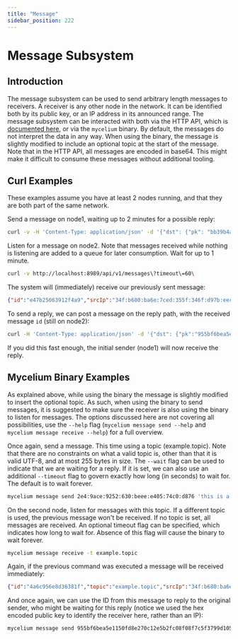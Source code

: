 ```yaml
---
title: "Message"
sidebar_position: 222
---
```


<h1> Message Subsystem</h1>



## Introduction

The message subsystem can be used to send arbitrary length messages to receivers. A receiver is any
other node in the network. It can be identified both by its public key, or an IP address in its announced
range. The message subsystem can be interacted with both via the HTTP API, which is
[documented here](./api_yaml.md), or via the `mycelium` binary. By default, the messages do not interpret
the data in any way. When using the binary, the message is slightly modified to include an optional
topic at the start of the message. Note that in the HTTP API, all messages are encoded in base64. This
might make it difficult to consume these messages without additional tooling.

## Curl Examples

These examples assume you have at least 2 nodes running, and that they are both part of the same network.

Send a message on node1, waiting up to 2 minutes for a possible reply:

```bash
curl -v -H 'Content-Type: application/json' -d '{"dst": {"pk": "bb39b4a3a4efd70f3e05e37887677e02efbda14681d0acd3882bc0f754792c32"}, "payload": "xuV+"}' http://localhost:8989/api/v1/messages\?reply_timeout\=120
```

Listen for a message on node2. Note that messages received while nothing is listening are added to
a queue for later consumption. Wait for up to 1 minute.

```bash
curl -v http://localhost:8989/api/v1/messages\?timeout\=60\
```

The system will (immediately) receive our previously sent message:

```json
{"id":"e47b25063912f4a9","srcIp":"34f:b680:ba6e:7ced:355f:346f:d97b:eecb","srcPk":"955bf6bea5e1150fd8e270c12e5b2fc08f08f7c5f3799d10550096cc137d671b","dstIp":"2e4:9ace:9252:630:beee:e405:74c0:d876","dstPk":"bb39b4a3a4efd70f3e05e37887677e02efbda14681d0acd3882bc0f754792c32","payload":"xuV+"}
```

To send a reply, we can post a message on the reply path, with the received message `id` (still on
node2):

```bash
curl -H 'Content-Type: application/json' -d '{"dst": {"pk":"955bf6bea5e1150fd8e270c12e5b2fc08f08f7c5f3799d10550096cc137d671b"}, "payload": "xuC+"}' http://localhost:8989/api/v1/messages/reply/e47b25063912f4a9
```

If you did this fast enough, the initial sender (node1) will now receive the reply.

## Mycelium Binary Examples

As explained above, while using the binary the message is slightly modified to insert the optional
topic. As such, when using the binary to send messages, it is suggested to make sure the receiver is
also using the binary to listen for messages. The options discussed here are not covering all possibilities,
use the `--help` flag (`mycelium message send --help` and `mycelium message receive --help`) for a
full overview.

Once again, send a message. This time using a topic (example.topic). Note that there are no constraints
on what a valid topic is, other than that it is valid UTF-8, and at most 255 bytes in size. The `--wait`
flag can be used to indicate that we are waiting for a reply. If it is set, we can also use an additional
`--timeout` flag to govern exactly how long (in seconds) to wait for. The default is to wait forever.

```bash
mycelium message send 2e4:9ace:9252:630:beee:e405:74c0:d876 'this is a message' -t example.topic --wait
```

On the second node, listen for messages with this topic. If a different topic is used, the previous
message won't be received. If no topic is set, all messages are received. An optional timeout flag
can be specified, which indicates how long to wait for. Absence of this flag will cause the binary
to wait forever.

```bash
mycelium message receive -t example.topic
```

Again, if the previous command was executed a message will be received immediately:

```json
{"id":"4a6c956e8d36381f","topic":"example.topic","srcIp":"34f:b680:ba6e:7ced:355f:346f:d97b:eecb","srcPk":"955bf6bea5e1150fd8e270c12e5b2fc08f08f7c5f3799d10550096cc137d671b","dstIp":"2e4:9ace:9252:630:beee:e405:74c0:d876","dstPk":"bb39b4a3a4efd70f3e05e37887677e02efbda14681d0acd3882bc0f754792c32","payload":"this is a message"}
```

And once again, we can use the ID from this message to reply to the original sender, who might be waiting
for this reply (notice we used the hex encoded public key to identify the receiver here, rather than an IP):

```bash
mycelium message send 955bf6bea5e1150fd8e270c12e5b2fc08f08f7c5f3799d10550096cc137d671b "this is a reply" --reply-to 4a6c956e8d36381f
```
